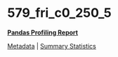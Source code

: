 # 579_fri_c0_250_5

[**Pandas Profiling Report**](https://epistasislab.github.io/penn-ml-benchmarks/profile/579_fri_c0_250_5.html)

[Metadata](metadata.yaml) | [Summary Statistics](summary_stats.csv)

